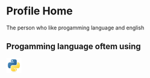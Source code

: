 # Profile Home

The person who like progamming language and english

## Progamming language oftem using
<img align="left" src="https://raw.githubusercontent.com/devicons/devicon/master/icons/python/python-original.svg" width="40" height="40">

